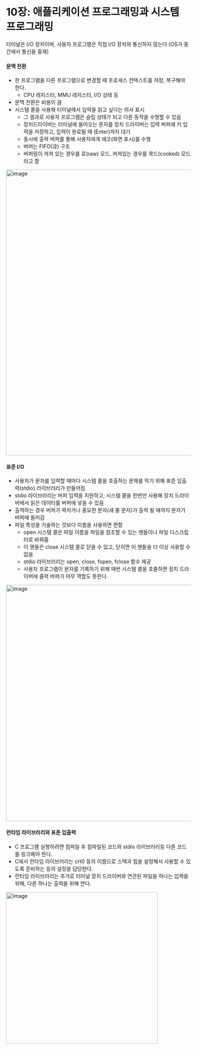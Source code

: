 # 10장: 애플리케이션 프로그래밍과 시스템 프로그래밍

터미널은 I/O 장치이며, 사용자 프로그램은 직접 I/O 장치와 통신하지 않는다 (OS가 중간에서 통신을 중재)

#### 문맥 전환
- 한 프로그램을 다른 프로그램으로 변경할 때 프로세스 컨텍스트를 저장, 복구해야 한다.
  - CPU 레지스터, MMU 레지스터, I/O 상태 등
- 문맥 전환은 비용이 큼
- 시스템 콜을 사용해 터미널에서 입력을 읽고 싶다는 의사 표시
  - 그 결과로 사용자 프로그램은 슬립 상태가 되고 다른 동작을 수행할 수 있음
  - 장치드라이버는 터미널에 들어오는 문자를 장치 드라이버는 입력 버퍼에 키 입력을 저장하고, 입력이 완료될 때 (Enter)까지 대기
  - 동시에 출력 버퍼를 통해 사용자에게 에코(화면 표시)를 수행
  - 버퍼는 FIFO(큐) 구조
  - 버퍼링이 꺼져 있는 경우를 로(raw) 모드, 켜져있는 경우를 쿡드(cooked) 모드라고 함


<img width="778" alt="image" src="https://github.com/user-attachments/assets/168860d8-b368-4807-8e7e-4672550a726c" />


#### 표준 I/O

- 사용자가 문자를 입력할 때마다 시스템 콜을 호출하는 문제를 막기 위해 표준 입출력(stdio) 라이브러리가 만들어짐
- stdio 라이브러리는 버퍼 입력을 지원하고, 시스템 콜을 한번만 사용해 장치 드라이버에서 읽은 데이터를 버퍼에 넣을 수 있음
- 출력하는 경우 버퍼가 꽉차거나 중요한 문자(새 줄 문자)가 출력 될 때까지 문자가 버퍼에 들어감
- 파일 특성을 기술하는 것보다 이름을 사용하면 편함
  - open 시스템 콜은 파일 이름을 파일을 참조할 수 있는 핸들이나 파일 디스크립터로 바꿔줌
  - 이 핸들은 close 시스템 콜로 닫을 수 있고, 닫히면 이 핸들을 더 이상 사용할 수 없음
  - stdio 라이브러리는 open, close, fopen, fclose 함수 제공
  - 사용자 프로그램이 문자를 기록하기 위해 매번 시스템 콜을 호줄하면 장치 드라이버에 줄력 버퍼가 아무 역할도 못한다.

<img width="643" alt="image" src="https://github.com/user-attachments/assets/491b11c9-ac3d-42f8-bb0b-44c821eb0264" />



#### 런타임 라이브러리와 표준 입출력

- C 프로그램 실행하려면 컴파일 후 컴파일된 코드와 stdio 라이브러리등 다른 코드를 링크해야 한다.
- C에서 런타임 라이브러리는 crt0 등의 이름으로 스택과 힙을 설정해서 사용할 수 있도록 준비하는 등의 설정을 담당한다.
- 런타임 라이브러리는 추가로 터미널 장치 드라이버와 연관된 파일을 하나는 입력을 위해, 다른 하나는 출력을 위해 연다.



<img width="413" alt="image" src="https://github.com/user-attachments/assets/e99b6286-5dca-4c7f-8ada-ce59b7c32f29" />

